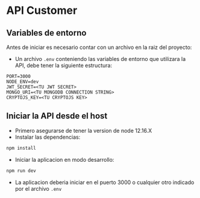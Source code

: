 # API Customer

## Variables de entorno

Antes de iniciar es necesario contar con un archivo en la raiz del proyecto:

- Un archivo `.env` conteniendo las variables de entorno que utilizara la API, debe tener la siguiente estructura:

```
PORT=3000
NODE_ENV=dev
JWT_SECRET=<TU JWT SECRET>
MONGO_URI=<TU MONGODB CONNECTION STRING>
CRYPTOJS_KEY=<TU CRYPTOJS KEY>
```

## Iniciar la API desde el host

- Primero asegurarse de tener la version de node 12.16.X
- Instalar las dependencias:

```sh
npm install
```

- Iniciar la aplicacion en modo desarrollo:

```sh
npm run dev
```

- La aplicacion deberia iniciar en el puerto 3000 o cualquier otro indicado por el archivo `.env`
